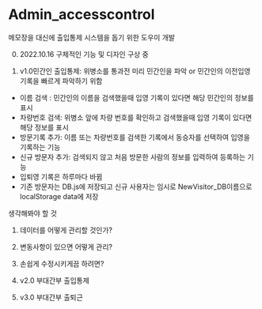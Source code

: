 # Admin_accesscontrol
메모장을 대신에 출입통제 시스템을 돕기 위한 도우미 개발

0. 2022.10.16 구체적인 기능 및 디자인 구상 중 

1. v1.0민간인 출입통제: 위병소를 통과전 미리 민간인을 파악 or 민간인의 이전입영 기록을 빠르게 파악하기 위함
- 이름 검색 : 민간인의 이름을 검색했을때 입영 기록이 있다면 해당 민간인의 정보를 표시
- 차량번호 검색: 위병소 앞에 차량 번호를 확인하고 검색했을때 입영 기록이 있다면 해당 정보를 표시
- 방문기록 추가: 이름 또는 차량번호를 검색한 기록에서 동승자를 선택하여 입영을 기록하는 기능
- 신규 방문자 추가: 검색되지 않고 처음 방문한 사람의 정보를 입력하여 등록하는 기능
- 입퇴영 기록은 하루마다 바뀜
- 기존 방문자는 DB.js에 저장되고 신규 사용자는 임시로 NewVisitor_DB이름으로 localStorage data에 저장

생각해봐야 할 것
1. 데이터를 어떻게 관리할 것인가?
2. 변동사항이 있으면 어떻게 관리?
3. 손쉽게 수정시키게끔 하려면?

2. v2.0 부대간부 출입통제
3. v3.0 부대간부 출퇴근

